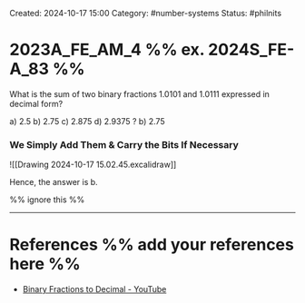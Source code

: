 Created: 2024-10-17 15:00
Category: #number-systems
Status: #philnits



# 2023A_FE_AM_4 %% ex. 2024S_FE-A_83 %%

What is the sum of two binary fractions 1.0101 and 1.0111 expressed in decimal form?

a) 2.5
b) 2.75
c) 2.875
d) 2.9375
?
b) 2.75

### We Simply Add Them & Carry the Bits If Necessary

![[Drawing 2024-10-17 15.02.45.excalidraw]]

Hence, the answer is b.

%% ignore this %%
<!--SR:!2025-03-19,6,230-->
---









# References %% add your references here %%
- [Binary Fractions to Decimal - YouTube](https://www.youtube.com/watch?v=gt0iswIJvT4)